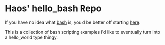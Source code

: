 # Haos' hello_bash Repo

If you have no idea what [bash](https://www.gnu.org/software/bash/) is, you'd be better off starting [here](http://linuxconfig.org/bash-scripting-tutorial).

This is a collection of bash scripting examples i'd like to eventually turn into a hello_world type thingy.
